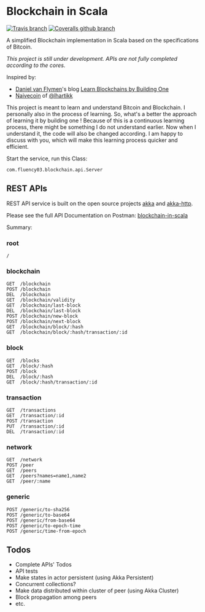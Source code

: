 # Blockchain in Scala

[![Travis branch](https://img.shields.io/travis/fluency03/blockchain-in-scala/master.svg)](https://travis-ci.org/fluency03/blockchain-in-scala)
[![Coveralls github branch](https://img.shields.io/coveralls/github/fluency03/blockchain-in-scala/master.svg)](https://coveralls.io/github/fluency03/blockchain-in-scala)

A simplified Blockchain implementation in Scala based on the specifications of Bitcoin.

*This project is still under development. APIs are not fully completed according to the cores.*

Inspired by:
- [Daniel van Flymen](http://www.dvf.nyc/)'s blog [Learn Blockchains by Building One](https://hackernoon.com/learn-blockchains-by-building-one-117428612f46)
- [Naivecoin](https://github.com/lhartikk/naivecoin) of [@lhartikk](https://github.com/lhartikk)

This project is meant to learn and understand Bitcoin and Blockchain. I personally also in the process of learning. So, what's a better the approach of learning it by building one ! Because of this is a continuous learning process, there might be something I do not understand earlier. Now when I understand it, the code will also be changed according. I am happy to discuss with you, which will make this learning process quicker and efficient.

Start the service, run this Class:

```
com.fluency03.blockchain.api.Server
```

## REST APIs

REST API service is built on the open source projects [akka](https://github.com/akka/akka) and [akka-http](https://github.com/akka/akka-http).

Please see the full API Documentation on Postman: [blockchain-in-scala](https://documenter.getpostman.com/view/1231202/blockchain-in-scala/RVu8iTUP)

Summary:

### root

```
/
```

### blockchain

```
GET  /blockchain
POST /blockchain
DEL  /blockchain
GET  /blockchain/validity
GET  /blockchain/last-block
DEL  /blockchain/last-block
POST /blockchain/new-block
POST /blockchain/next-block
GET  /blockchain/block/:hash
GET  /blockchain/block/:hash/transaction/:id
```


### block

```
GET  /blocks
GET  /block/:hash
POST /block
DEL  /block/:hash
GET  /block/:hash/transaction/:id
```


### transaction

```
GET  /transactions
GET  /transaction/:id
POST /transaction
PUT  /transaction/:id
DEL  /transaction/:id
```


### network

```
GET  /network
POST /peer
GET  /peers
GET  /peers?names=name1,name2
GET  /peer/:name
```


### generic

```
POST /generic/to-sha256
POST /generic/to-base64
POST /generic/from-base64
POST /generic/to-epoch-time
POST /generic/time-from-epoch
```



## Todos

- Complete APIs' Todos
- API tests
- Make states in actor persistent (using Akka Persistent)
- Concurrent collections?
- Make data distributed within cluster of peer (using Akka Cluster)
- Block propagation among peers
- etc.
